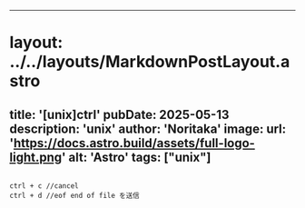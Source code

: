 
---
# layout: ../../layouts/MarkdownPostLayout.astro
title: '[unix]ctrl'
pubDate: 2025-05-13
description: 'unix'
author: 'Noritaka'
image:
    url: 'https://docs.astro.build/assets/full-logo-light.png'
    alt: 'Astro'
tags: ["unix"]
---



```

ctrl + c //cancel
ctrl + d //eof end of file を送信

```
